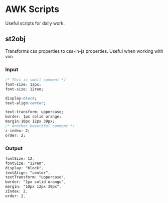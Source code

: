 # AWK Scripts

Useful scripts for daily work.

## st2obj

Transforms css properties to css-in-js properties. Useful when working with vim.

### Input
```css
/* This is small comment */
font-size: 12px;
font-size: 12rem;

display:block;
text-align:center;

text-transform: uppercase;
border: 1px solid orange;
margin:10px 12px 39px;
/* Another beautiful comment */
z-index: 2;
order: 2;
```

### Output
```css
fontSize: 12,
fontSize: "12rem",
display: "block",
textAlign: "center",
textTransform: "uppercase",
border: "1px solid orange",
margin: "10px 12px 39px",
zIndex: 2,
order: 2,
```

